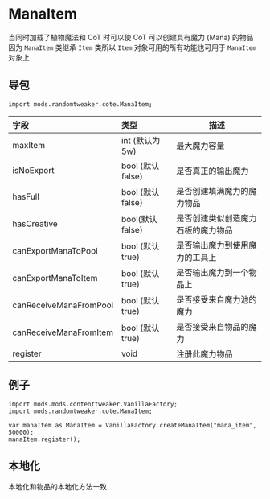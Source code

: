 # ManaItem

当同时加载了植物魔法和 CoT 时可以使 CoT 可以创建具有魔力 (Mana) 的物品  
因为 `ManaItem` 类继承 `Item` 类所以 `Item` 对象可用的所有功能也可用于 `ManaItem` 对象上

## 导包

```zenscrtpt
import mods.randomtweaker.cote.ManaItem;
```

| 字段 | 类型 | 描述 |
|:---------- |:---------- |----------- |
| maxItem | int (默认为 5w) | 最大魔力容量 |
| isNoExport | bool (默认 false) | 是否真正的输出魔力 |
| hasFull | bool (默认 false) | 是否创建填满魔力的魔力物品 |
| hasCreative | bool(默认 false) | 是否创建类似创造魔力石板的魔力物品 |
| canExportManaToPool | bool (默认 true) | 是否输出魔力到使用魔力的工具上 |
| canExportManaToItem | bool (默认 true) | 是否输出魔力到一个物品上 |
| canReceiveManaFromPool | bool (默认 true) | 是否接受来自魔力池的魔力 |
| canReceiveManaFromItem | bool (默认 true) | 是否接受来自物品的魔力 |
| register | void  | 注册此魔力物品 |

## 例子

```zenscript
import mods.mods.contenttweaker.VanillaFactory;
import mods.randomtweaker.cote.ManaItem;

var manaItem as ManaItem = VanillaFactory.createManaItem("mana_item", 50000);
manaItem.register();
```

## 本地化

本地化和物品的本地化方法一致
